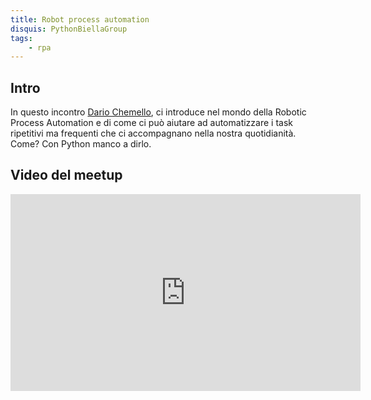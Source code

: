 ```yaml
---
title: Robot process automation
disquis: PythonBiellaGroup
tags:
    - rpa
---
```


## Intro

In questo incontro [Dario Chemello](https://www.linkedin.com/in/dario-chemello/), ci introduce nel mondo della Robotic Process Automation e di come ci può aiutare ad automatizzare i task ripetitivi ma frequenti che ci accompagnano nella nostra quotidianità. 
Come? Con Python manco a dirlo.

## Video del meetup
<iframe width="560" height="315" src="https://www.youtube.com/embed/8nB22YP2MPA" title="YouTube video player" frameborder="0" allow="accelerometer; autoplay; clipboard-write; encrypted-media; gyroscope; picture-in-picture; web-share" allowfullscreen></iframe>